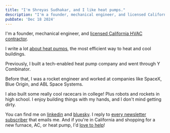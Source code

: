 ```yaml
---
title: "I'm Shreyas Sudhakar, and I like heat pumps."
description: "I'm a founder, mechanical engineer, and licensed California HVAC contractor."
pubDate: 'Dec 18 2024'
---
```


I'm a founder, mechanical engineer, and [licensed California HVAC contractor](https://vayu.pro/?utm_source=shreyassudhakar.com).

I write a lot [about heat pumps](https://www.heatpumped.org/subscribe?utm_source=shreyassudhakar.com), the most efficient way to heat and cool buildings.

Previously, I built a tech-enabled heat pump company and went through Y Combinator. 

Before that, I was a rocket engineer and worked at companies like SpaceX, Blue Origin, and ABL Space Systems. 

I also built some really cool racecars in college! Plus robots and rockets in high school. I enjoy building things with my hands, and I don't mind getting dirty.

You can find me on [linkedin](http://linkedin.com/in/shreyassudhakar/) and [bluesky](https://bsky.app/profile/shreyassudhakar.com). I reply to [every newsletter subscriber](https://www.heatpumped.org/subscribe?utm_source=shreyassudhakar.com) that emails me. And if you're in California and shopping for a new furnace, AC, or heat pump, I'd [love to help](https://cal.com/shreyassudhakar/heat-pump-consultation)! 
